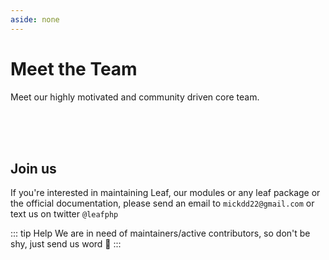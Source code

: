 ```yaml
---
aside: none
---
```


# Meet the Team

Meet our highly motivated and community driven core team.

<community-team-index/>

<br/>
<br/>
<br/>

## Join us

If you're interested in maintaining Leaf, our modules or any leaf package or the official documentation, please send an email to `mickdd22@gmail.com` or text us on twitter `@leafphp`

::: tip Help
We are in need of maintainers/active contributors, so don't be shy, just send us word 🥺
:::

<br/>
<br/>
